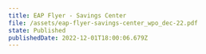 ```yaml
---
title: EAP Flyer - Savings Center
file: /assets/eap-flyer-savings-center_wpo_dec-22.pdf
state: Published
publishedDate: 2022-12-01T18:00:06.679Z
---
```

